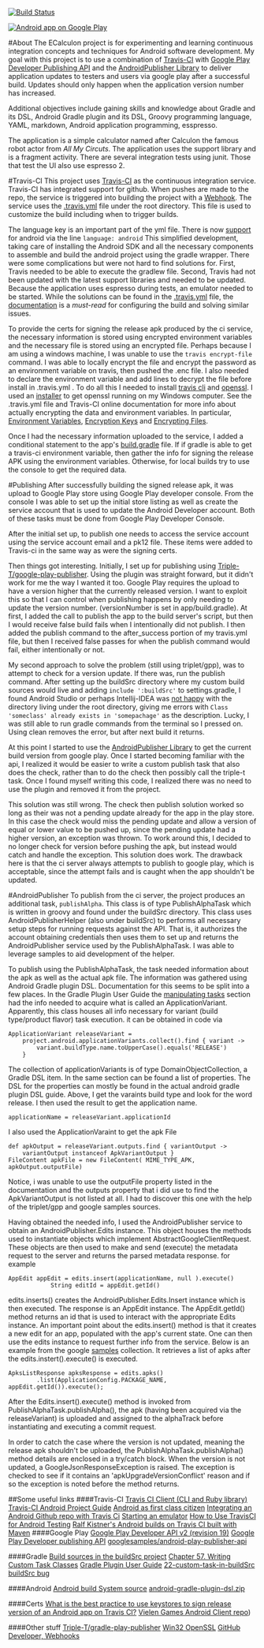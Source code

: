 [![Build Status](https://travis-ci.org/iammck/ECalculon.svg?branch=master)](https://travis-ci.org/iammck/ECalculon)

[![Android app on Google Play](https://developer.android.com/images/brand/en_app_rgb_wo_60.png)](https://play.google.com/store/apps/details?id=com.mck.ecalculon)

#About
The ECalculon project is for experimenting and learning continuous integration concepts and techniques for Android software development. My goal with this project is to use a combination of [Travis-CI] with [Google Play Developer Publishing API] and the [AndroidPublisher Library] to deliver application updates to testers and users via google play after a successful build. Updates should only happen when the application version number has increased.

[Google Play Developer Publishing API]:https://developers.google.com/android-publisher/#publishing
[AndroidPublisher Library]:https://developers.google.com/resources/api-libraries/documentation/androidpublisher/v2/java/latest/
[Travis-CI]:https://travis-ci.org/

Additional objectives include gaining skills and knowledge about Gradle and its DSL, Android Gradle plugin and its DSL, Groovy programming language, YAML, markdown, Android application programming, esspresso.

The application is a simple calculator named after Calculon the famous robot actor from *All My Circuts*. The application uses the support library and is a fragment activity. There are several integration tests using junit. Those that test the UI also use espresso 2.

#Travis-CI
This project uses [Travis-CI] as the continuous integration service. Travis-CI has integrated support for github. When pushes are made to the repo, the service is triggered into building the project with a [Webhook]. The service uses the [.travis.yml] file under the root directory. This file is used to customize the build including when to trigger builds.

[Webhook]:https://developer.github.com/webhooks/
[.travis.yml]:https://github.com/iammck/ECalculon/blob/master/.travis.yml

The language key is an important part of the yml file. There is now [support] for android via the line `language: android` This simplified development, taking care of installing the Android SDK and all the necessary components to assemble and build the android project using the gradle wrapper. There were some complications but were not hard to find solutions for. First, Travis needed to be able to execute the gradlew file. Second, Travis had not been updated with the latest support libraries and needed to be updated. Because the application uses espresso during tests, an emulator needed to be started. While the solutions can be found in the [.travis.yml] file, the [documentation] is a *must-read* for configuring the build and solving similar issues.

[support]:http://docs.travis-ci.com/user/languages/android/
[documentation]:http://docs.travis-ci.com/user/build-configuration/

To provide the certs for signing the release apk produced by the ci service, the necessary information is stored using encrypted environment variables and the necessary file is stored using an encrypted file. Perhaps because I am using a windows machine, I was unable to use the `travis encrypt-file` command. I was able to locally encrypt the file and encrypt the password as an environment variable on travis, then pushed the .enc file. I also needed to declare the environment variable and add lines to decrypt the file before install in .travis.yml . To do all this I needed to install [travis cli] and [openssl]. I used an [installer] to get openssl running on my Windows computer. See the .travis.yml file and Travis-CI online documentation for more info about actually encrypting the data and environment variables. In particular, [Environment Variables], [Encryption Keys] and [Encrypting Files].

[travis cli]:https://github.com/travis-ci/travis.rb
[openssl]:https://www.openssl.org/
[installer]:http://slproweb.com/products/Win32OpenSSL.html

[Environment Variables]:http://docs.travis-ci.com/user/environment-variables/
[Encryption Keys]:http://docs.travis-ci.com/user/encryption-keys/
[Encrypting Files]:http://docs.travis-ci.com/user/encrypting-files/

Once I had the necessary information uploaded to the service, I added a conditional statement to the app's [build.gradle] file. If if gradle is able to get a travis-ci environment variable, then gather the info for signing the release APK using the environment variables. Otherwise, for local builds try to use the console to get the required data.

[build.gradle]:https://github.com/iammck/ECalculon/blob/master/app/build.gradle

#Publishing
After successfully building the signed release apk, it was upload to Google Play store using Google Play developer console. From the console I was able to set up the initial store listing as well as create the service account that is used to update the Android Developer account. Both of these tasks must be done from Google Play Developer Console.

After the initial set up, to publish one needs to access the service account using the service account email and a pk12 file. These items were added to Travis-ci in the same way as were the signing certs.

Then things got interesting. Initially, I set up for publishing using [Triple-T/google-play-publisher]. Using the plugin was straight forward, but it didn't work for me the way I wanted it too. Google Play requires the upload to have a version higher that the currently released version. I want to exploit this so that I can control when publishing happens by only needing to update the version number. (versionNumber is set in app/build.gradle). At first, I added the call to publish the app to the build server's script, but then I would receive false build fails when I intentionally did not publish. I then added the publish command to the after_success portion of my travis.yml file, but then I received false passes for when the publish command would fail, either intentionally or not.

[Triple-T/google-play-publisher]:https://github.com/Triple-T/gradle-play-publisher

My second approach to solve the problem (still using triplet/gpp), was to attempt to check for a version update. If there was,  run the publish command. After setting up the buildSrc directory where my custom build sources would live and adding `include ':buildSrc'` to settings.gradle, I found Android Studio or perhaps Intellij-IDEA was [not happy] with the directory living under the root directory, giving me errors with `Class 'someclass' already exists in 'somepachage'` as the description. Lucky, I was still able to run gradle commands from the terminal so I pressed on. Using clean removes the error, but after next build it returns.

[not happy]:https://youtrack.jetbrains.com/issue/IDEA-129535

At this point I started to use the [AndroidPublisher Library] to get the current build version from google play. Once I started becoming familiar with the api, I realized it would be easier to write a custom publish task that also does the check, rather than to do the check then possibly call the triple-t task. Once I found myself writing this code, I realized there was no need to use the  plugin and removed it from the project.

This solution was still wrong. The check then publish solution worked so long as their was not a pending update already for the app in the play store. In this case the check would miss the pending update and allow a version of equal or lower value to be pushed up, since the pending update had a higher version, an exception was thrown.
To work around this, I decided to no longer check for version before pushing the apk, but instead would catch and handle the exception. This solution does work. The drawback here is that the ci server always attempts to publish to google play, which is acceptable, since the attempt fails and is caught when the app shouldn't be updated.

#AndroidPublisher
To publish from the ci server, the project produces an additional task, `publishAlpha`. This class is of type PublishAlphaTask which is written in groovy and found under the buildSrc directory. This class uses AndroidPublisherHelper (also under buildSrc) to performs all necessary setup steps for running requests against the API. That is, it authorizes the account obtaining credentials then uses them to set up and returns the AndroidPublisher service used by the PublishAlphaTask. I was able to leverage samples to aid development of the helper.

To publish using the PublishAlphaTask, the task needed information about the apk as well as the actual apk file. The information was gathered using Android Gradle plugin DSL. Documentation for this seems to be split into a few places. In the Gradle Plugin User Guide the [manipulating tasks](http://tools.android.com/tech-docs/new-build-system/user-guide#TOC-Manipulating-tasks) section had the info needed to acquire what is called an ApplicationVariant. Apparently, this class houses all info necessary for variant (build type/product flavor) task execution. it can be obtained in code via

    ApplicationVariant releaseVariant =
        project.android.applicationVariants.collect().find { variant ->
            variant.buildType.name.toUpperCase().equals('RELEASE')
        }
The collection of applicationVariants is of type DomainObjectCollection, a Gradle DSL item. In the same section can be found a list of properties. The DSL for the properties can mostly be found in the actual android gradle plugin DSL guide. Above, I get the varaints build type and look for the word release. I then used the result to get the application name.

    applicationName = releaseVariant.applicationId

I also used the ApplicationVaraint to get the apk File

    def apkOutput = releaseVariant.outputs.find { variantOutput ->
        variantOutput instanceof ApkVariantOutput }
    FileContent apkFile = new FileContent( MIME_TYPE_APK, apkOutput.outputFile)
Notice, i was unable to use the outputFile property listed in the documentation and the outputs property that i did use to find the ApkVariantOutput is not listed at all. I had to discover this one with the help of the triplet/gpp and google samples sources.

Having obtained the needed info, I used the AndroidPublisher service to obtain an AndroidPublisher.Edits instance. This object houses the methods used to instantiate objects which implement AbstractGoogleClientRequest. These objects are then used to make and send (execute) the metadata request to the server and returns the parsed metadata response. for example

    AppEdit appEdit = edits.insert(applicationName, null ).execute()
                String editId = appEdit.getId()
edits.inserts() creates the AndroidPublisher.Edits.Insert instance which is then executed. The response is an AppEdit instance. The AppEdit.getId() method returns an id that is used to interact with the appropriate Edits instance.  An important point about the edits.insert() method is that it creates a new edit for an app, populated with the app's current state. One can then use the edits instance to request further info from the service. Below is an example from the google [samples](https://github.com/googlesamples/android-play-publisher-api/blob/master/v2/java/src/com/google/play/developerapi/samples/ListApks.java) collection. It retrieves a list of apks after the edits.instert().execute() is executed.

    ApksListResponse apksResponse = edits.apks()
            .list(ApplicationConfig.PACKAGE_NAME, appEdit.getId()).execute();

After the Edits.insert().execute() method is invoked from PublishAlphaTask.publishAlpha(), the apk (having been acquired via the releaseVariant) is uploaded and assigned to the alphaTrack before instantiating and executing a commit request.

In order to catch the case where the version is not updated, meaning the release apk shouldn't be uploaded, the PublishAlphaTask.publishAlpha() method details are enclosed in a try/catch block. When the version is not updated, a GoogleJsonResponseException is raised. The exception is checked to see if it contains an 'apkUpgradeVersionConflict' reason and if so the exception is noted before the method returns.



##Some useful links
####Travis-CI
[Travis CI Client (CLI and Ruby library)](https://github.com/travis-ci/travis.rb)
[Travis-CI Android Project Guide](http://docs.travis-ci.com/user/languages/android/)
[Android as first class citizen](https://github.com/travis-ci/travis-ci/issues/1395)
[Integrating an Android Github repo with Travis Ci](http://gmariotti.blogspot.com/2014/04/integrating-android-github-repo-with.html)
[Starting an emulator](http://stackoverflow.com/questions/29622597/is-there-a-way-to-start-android-emulator-in-travis-ci-build)
[How to Use TravisCI for Android Testing](http://www.kevinrschultz.com/blog/2014/05/31/how-to-use-travisci-for-android-testing/)
[Ralf Kistner's Android builds on Travis CI built with Maven](http://rkistner.github.io/android/2013/02/05/android-builds-on-travis-ci/)
####Google Play
[Google Play Developer API v2 (revision 19)](https://developers.google.com/resources/api-libraries/documentation/androidpublisher/v2/java/latest/)
[Google Play Developer publishing API](https://developers.google.com/android-publisher/#publishing)
[googlesamples/android-play-publisher-api](https://github.com/googlesamples/android-play-publisher-api/blob/master/v2/java/src/com/google/play/developerapi/samples/ListApks.java)

####Gradle
[Build sources in the buildSrc project](https://docs.gradle.org/current/userguide/organizing_build_logic.html#sec:build_sources)
[Chapter 57. Writing Custom Task Classes](https://docs.gradle.org/current/userguide/custom_tasks.html)
[Gradle Plugin User Guide](http://tools.android.com/tech-docs/new-build-system/user-guide)
[22-custom-task-in-buildSrc](https://github.com/ysoftdevs/gradle-training/tree/master/22-custom-task-in-buildSrc)
[buildSrc bug](https://youtrack.jetbrains.com/issue/IDEA-129535)

####Android
[Android build System source](https://android.googlesource.com/platform/tools/base/+/d8d045469b91b3a1d4796cfb083cbb106ef67a13/build-system/gradle/src/main/groovy/com/android/build/gradle/api)
[android-gradle-plugin-dsl.zip](http://commondatastorage.googleapis.com/androiddevelopers/shareables/sdk-tools/android-gradle-plugin-dsl.zip)

####Certs
[What is the best practice to use keystores to sign release version of an Android app on Travis CI?](http://stackoverflow.com/questions/29919066/what-is-the-best-practice-to-use-keystores-to-sign-release-version-of-an-android)
[Vielen Games Android Client repo](https://github.com/mg6maciej/VielenGamesAndroidClient))

####Other stuff
[Triple-T/gradle-play-publisher](https://github.com/Triple-T/gradle-play-publisher)
[Win32 OpenSSL](http://slproweb.com/products/Win32OpenSSL.html)
[GitHub Developer, Webhooks](https://developer.github.com/webhooks/)






